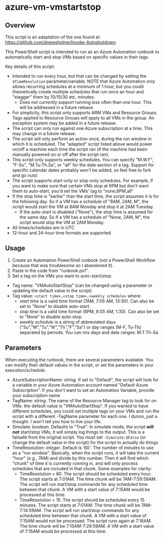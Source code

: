 # azure-vm-vmstartstop

## Overview
This script is an adaptation of the one found at: https://github.com/dnewsholme/Invoke-Autoshutdown.

This PowerShell script is intended to run as an Azure Automation runbook to automatically start and stop VMs based on specific values in their tags.

Key details of this script:
- Intended to run every hour, but that can be changed by setting the `$TimeResolution` parameter/variable. NOTE that Azure Automation only allows recurring schedules at a minimum of 1 hour, but you could theoretically create multiple schedules that run once an hour and "stagger" them by 10/15/30 etc. minutes.
  - Does not currently support running *less* often than one hour. This will be addressed in a future release.
- For simplicity, this script only supports ARM VMs and Resource Groups. Tags applied to Resource Groups will apply to all VMs in the group. An exception system may be added in a future release.
- The script can only run against one Azure subscription at a time. This may change in a future release.
- The script will only perform an action once, during the run window in which it is scheduled. The "adapted" script listed above would power on/off a machine each time the script ran (if the machine had been manually powered on or off after the script ran).
- This script only supports weekly schedules. You can specify "M.W.F", "F-Su", "M.Tu-Th.Sa", or "all" for the date section of a tag. Support for specific calendar dates probably won't be added, so feel free to fork and go nuts!
- The script supports start-only or stop-only schedules. For example, if you want to make sure that certain VMs stop at 6PM but don't want them to auto-start, you'd set the VMs' tag to "none,6PM,all"
- If the stop time is "earlier" than the start time, the script assumes it is for the following day. So if a VM has a schedule of "8AM, 2AM, M", the script would start the VM at 8AM Monday and stop it at 2AM Tuesday.
  - If the auto-start is disabled ("None"), the stop time is assumed for the same day. So if a VM has a schedule of "None, 2AM, M", the script would stop the VM at 2AM Monday.
- All times/schedules are in UTC
- 12-hour and 24-hour time formats are supported

## Usage
1. Create an Automation PowerShell runbook (not a PowerShell Workflow because that was troublesome so I abandoned it).
2. Paste in the code from "runbook.ps1".
3. Set a tag on the VMs you want to auto-start/stop.
  - Tag name: "VMAutoStartStop" (can be changed using a parameter or updating the default value in the script)
  - Tag value: `<start time>,<stop time>,<weekly schedule>` where:
    - *start time* is a valid time format (7AM, 7:05 AM, 13:30). Can also be set to "None" to disable auto-start.
    - *stop time* is a valid time format (8PM, 8:05 AM, 1:30). Can also be set to "None" to disable auto-stop.
    - *weekly schedule* is a string of abbreviated days ("Su","M","Tu","W","Th","F","Sa") or day ranges (M-F, Tu-Th) separated by periods. You can mix days and date ranges: M.T.Th-Sa    

## Parameters
When executing the runbook, there are several parameters available. You can modify their default values in the script, or set the parameters in your execution/schedule.
- AzureSubscriptionName: *string*. If set to "Default", the script will look for a variable in your Azure Automation account named "Default Azure Subscription". If you don't want to set an Automation Variable, provide your subscription name
- TagName: *string*. The name of the Resource Manager tag to look for on VMs. the default value is "VMAutoStartStop". If you wanted to have different schedules, you could set multiple tags on your VMs and run the script with a different -TagName parameter for each one. I dunno, just a thought. I won't tell you how to live your life.
- Simulate: *boolean*. Defaults to "True". In simulate mode, the script **will not** start/stop VMs, it will simply log things to the output. This is a failsafe from the original script. You must set `-Simulate:$False` (or change the default value in the script) for the script to actually do things
- TimeResolution: *integer*. Default is '60'. The number of minutes to use as a "run window". Basically, when the script runs, it will take the current "hour" (*e.g.*, 7AM) and divide by this number. Then it will find which "chunk" of time it is currently running in, and will only process schedules that are included in that chunk. Some examples for clarity:
  - TimeResolution = 60. The script should be scheduled every hour. The script starts at 7:01AM. The time chunk will be 7AM-7:59:59AM. The script will run start/stop commands for any scheduled time between that chunk. A VM with a start value of 7:15AM would be processed at this time.
  - TimeResolution = 15. The script should be scheduled every 15 minutes. The script starts at 7:01AM. The time chunk will be 7AM-7:14:59AM. The script will run start/stop commands for any scheduled time between that chunk. A VM with a start value of 7:15AM would not be processed. The script runs again at 7:16AM. The time chunk will be 7:15AM-7:29:59AM. A VM with a start value of 7:15AM would be processed at this time.
